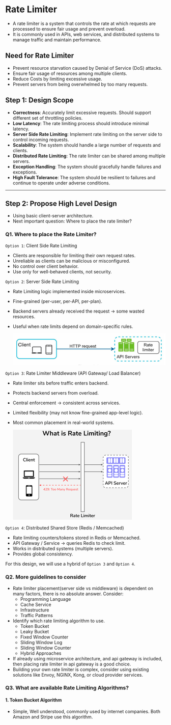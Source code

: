 # Rate Limiter

- A rate limiter is a system that controls the rate at which requests are processed to ensure fair usage and prevent overload.
- It is commonly used in APIs, web services, and distributed systems to manage traffic and maintain performance.

## Need for Rate Limiter
- Prevent resource starvation caused by Denial of Service (DoS) attacks.                        
- Ensure fair usage of resources among multiple clients.
- Reduce Costs by limiting excessive usage.
- Prevent servers from being overwhelmed by too many requests.

## Step 1: Design Scope
- **Correctness**: Accurately limit excessive requests. Should support different set of throttling policies.
- **Low Latency**: The rate limiting process should introduce minimal latency.
- **Server Side Rate Limiting**: Implement rate limiting on the server side to control incoming requests.
- **Scalability**: The system should handle a large number of requests and clients.
- **Distributed Rate Limiting**: The rate limiter can be shared among multiple servers.
- **Exception Handling**: The system should gracefully handle failures and exceptions.
- **High Fault Tolerance**: The system should be resilient to failures and continue to operate under adverse conditions.
---
## Step 2: Propose High Level Design

- Using basic client-server architecture.
- Next important question: Where to place the rate limiter?

### Q1. Where to place the Rate Limiter?

`Option 1`: Client Side Rate Limiting
- Clients are responsible for limiting their own request rates.
- Unreliable as clients can be malicious or misconfigured.
- No control over client behavior.
- Use only for well-behaved clients, not security.

`Option 2`: Server Side Rate Limiting
- Rate Limiting logic implemented inside microservices.
- Fine-grained (per-user, per-API, per-plan).
- Backend servers already received the request → some wasted resources.
- Useful when rate limits depend on domain-specific rules.

  ![img.png](./../../images/rate-limiter-server.png)

`Option 3`: Rate Limiter Middleware (API Gateway/ Load Balancer)
- Rate limiter sits before traffic enters backend.
- Protects backend servers from overload.
- Central enforcement → consistent across services.
- Limited flexibility (may not know fine-grained app-level logic).
- Most common placement in real-world systems.

  ![middleware.png](./../../images/rate-limiter-middleware.png)

`Option 4`: Distributed Shared Store (Redis / Memcached)
- Rate limiting counters/tokens stored in Redis or Memcached.
- API Gateway / Service → queries Redis to check limit.
- Works in distributed systems (multiple servers).
- Provides global consistency.

For this design, we will use a hybrid of `Option 3` and `Option 4`.

### Q2. More guidelines to consider
- Rate limiter placement(server side vs middleware) is dependent on many factors, there is no absolute answer. Consider:
  - Programming Language
  - Cache Service
  - Infrastructure
  - Traffic Patterns
- Identify which rate limiting algorithm to use.
  - Token Bucket
  - Leaky Bucket
  - Fixed Window Counter
  - Sliding Window Log
  - Sliding Window Counter
  - Hybrid Approaches
- If already using microservice architecture, and api gateway is included, then placing rate limiter in api gateway is a good choice.
- Building your own rate limiter is complex, consider using existing solutions like Envoy, NGINX, Kong, or cloud provider services.

### Q3. What are available Rate Limiting Algorithms?

#### 1. Token Bucket Algorithm

- Simple, Well understood, commonly used by internet companies. Both Amazon and Stripe use this algorithm.


